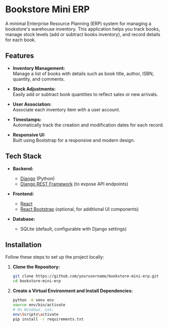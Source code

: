 # Bookstore Mini ERP

A minimal Enterprise Resource Planning (ERP) system for managing a bookstore's warehouse inventory. This application helps you track books, manage stock levels (add or subtract books inventory), and record details for each book.

## Features

- **Inventory Management:**  
  Manage a list of books with details such as book title, author, ISBN, quantity, and comments.
  
- **Stock Adjustments:**  
  Easily add or subtract book quantities to reflect sales or new arrivals.

- **User Association:**  
  Associate each inventory item with a user account.

- **Timestamps:**  
  Automatically track the creation and modification dates for each record.

- **Responsive UI:**  
  Built using Bootstrap for a responsive and modern design.


## Tech Stack

- **Backend:**  
  - [Django](https://www.djangoproject.com/) (Python)  
  - [Django REST Framework](https://www.django-rest-framework.org/) (to expose API endpoints)

- **Frontend:**  
  - [React](https://reactjs.org/)  
  - [React Bootstrap](https://react-bootstrap.github.io/) (optional, for additional UI components)

- **Database:**  
  - SQLite (default, configurable with Django settings)

## Installation

Follow these steps to set up the project locally:

1. **Clone the Repository:**

    ```bash
   git clone https://github.com/yourusername/bookstore-mini-erp.git
   cd bookstore-mini-erp
2. **Create a Virtual Environment and Install Dependencies:**
    ```bash 
    python -m venv env
    source env/bin/activate  
    # On Windows, use:
    env\Scripts\activate
    pip install -r requirements.txt
